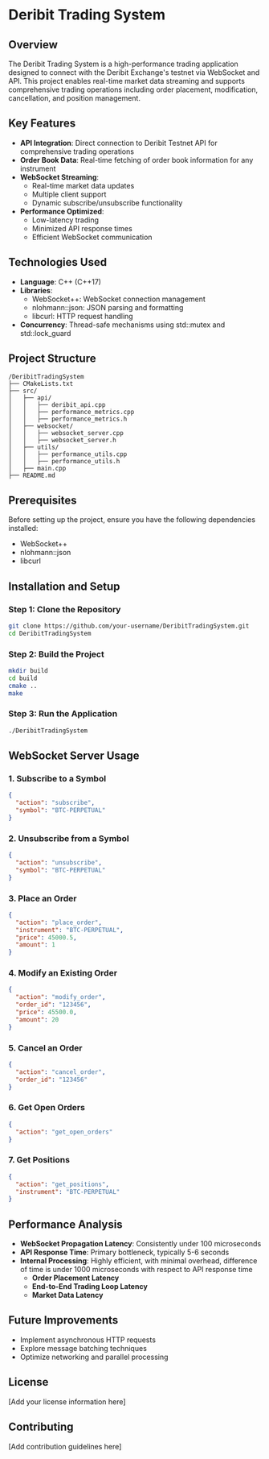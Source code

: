 # Deribit Trading System

## Overview

The Deribit Trading System is a high-performance trading application designed to connect with the Deribit Exchange's testnet via WebSocket and API. This project enables real-time market data streaming and supports comprehensive trading operations including order placement, modification, cancellation, and position management.

## Key Features

- **API Integration**: Direct connection to Deribit Testnet API for comprehensive trading operations
- **Order Book Data**: Real-time fetching of order book information for any instrument
- **WebSocket Streaming**: 
  - Real-time market data updates
  - Multiple client support
  - Dynamic subscribe/unsubscribe functionality
- **Performance Optimized**: 
  - Low-latency trading
  - Minimized API response times
  - Efficient WebSocket communication

## Technologies Used

- **Language**: C++ (C++17)
- **Libraries**:
  - WebSocket++: WebSocket connection management
  - nlohmann::json: JSON parsing and formatting
  - libcurl: HTTP request handling
- **Concurrency**: Thread-safe mechanisms using std::mutex and std::lock_guard

## Project Structure

```
/DeribitTradingSystem
├── CMakeLists.txt
├── src/
│   ├── api/
│   │   ├── deribit_api.cpp
│   │   ├── performance_metrics.cpp
│   │   ├── performance_metrics.h
│   ├── websocket/
│   │   ├── websocket_server.cpp
│   │   ├── websocket_server.h
│   ├── utils/
│   │   ├── performance_utils.cpp
│   │   ├── performance_utils.h
│   ├── main.cpp
├── README.md
```

## Prerequisites

Before setting up the project, ensure you have the following dependencies installed:

- WebSocket++
- nlohmann::json
- libcurl

## Installation and Setup

### Step 1: Clone the Repository

```bash
git clone https://github.com/your-username/DeribitTradingSystem.git
cd DeribitTradingSystem
```

### Step 2: Build the Project

```bash
mkdir build
cd build
cmake ..
make
```

### Step 3: Run the Application

```bash
./DeribitTradingSystem
```

## WebSocket Server Usage

### 1. Subscribe to a Symbol

```json
{
  "action": "subscribe",
  "symbol": "BTC-PERPETUAL"
}
```

### 2. Unsubscribe from a Symbol

```json
{
  "action": "unsubscribe",
  "symbol": "BTC-PERPETUAL"
}
```

### 3. Place an Order

```json
{
  "action": "place_order",
  "instrument": "BTC-PERPETUAL",
  "price": 45000.5,
  "amount": 1
}
```

### 4. Modify an Existing Order

```json
{
  "action": "modify_order",
  "order_id": "123456",
  "price": 45500.0,
  "amount": 20
}
```

### 5. Cancel an Order

```json
{
  "action": "cancel_order",
  "order_id": "123456"
}
```

### 6. Get Open Orders

```json
{
  "action": "get_open_orders"
}
```

### 7. Get Positions

```json
{
  "action": "get_positions",
  "instrument": "BTC-PERPETUAL"
}
```

## Performance Analysis

- **WebSocket Propagation Latency**: Consistently under 100 microseconds
- **API Response Time**: Primary bottleneck, typically 5-6 seconds
- **Internal Processing**: Highly efficient, with minimal overhead, difference of time is under 1000 microseconds with respect to API response time
    - **Order Placement Latency**
    - **End-to-End Trading Loop Latency**
    - **Market Data Latency**

## Future Improvements

- Implement asynchronous HTTP requests
- Explore message batching techniques
- Optimize networking and parallel processing

## License

[Add your license information here]

## Contributing

[Add contribution guidelines here]
